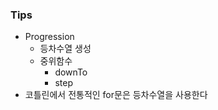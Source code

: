 
### Tips

* Progression
  * 등차수열 생성
  * 중위함수
    * downTo
    * step
* 코틀린에서 전통적인 for문은 등차수열을 사용한다
